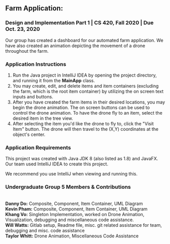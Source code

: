 <h2> Farm Application:</h2>
<h3>Design and Implementation Part 1        |      CS 420, Fall 2020       |      Due Oct. 23, 2020</h3>
Our group has created a dashboard for our automated farm application. 
We have also created an animation depicting the movement of a drone throughout the farm.
<br>

<h3>Application Instructions</h3>

1. Run the Java project in IntelliJ IDEA by opening the project directory, and running it from the **MainApp** class.
2. You may create, edit, and delete items and item containers (excluding the farm, which is the root item container)
by utilizing the on screen text inputs and buttons. 
3. After you have created the farm items in their desired locations, you may begin the drone animation. 
The on screen buttons can be used to control the drone animation. To have the drone fly to an item, select the desired item in the tree view.
4. After selecting the item you'd like the drone to fly to, click the "Visit Item" button. The drone will then travel to the (X,Y) coordinates at the object's center.  

<h3> Application Requirements </h3>

This project was created with Java JDK 8 (also listed as 1.8) and JavaFX. 
Our team used IntelliJ IDEA to create this project.
 
We recommend you use IntelliJ when viewing and running this.


<h3>Undergraduate Group 5 Members & Contributions</h3>

<br>**Danny Do:** Composite, Component, Item Container, UML Diagram
<br>**Kevin Pham:** Composite, Component, Item Container, UML Diagram
<br>**Khang Vo:** Singleton Implementation, worked on Drone Animation, Visualization, debugging and miscellaneous code assistance.
<br>**Will Watts:** Gitlab setup, Readme file, misc. git related assistance for team, debugging and misc. code assistance
<br>**Taylor Whitt:** Drone Animation, Miscellaneous Code Assistance


